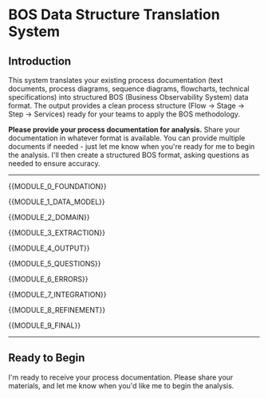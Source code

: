 # BOS Data Structure Translation System

## Introduction

This system translates your existing process documentation (text documents, process diagrams, sequence diagrams, flowcharts, technical specifications) into structured BOS (Business Observability System) data format. The output provides a clean process structure (Flow → Stage → Step → Services) ready for your teams to apply the BOS methodology.

**Please provide your process documentation for analysis.** Share your documentation in whatever format is available. You can provide multiple documents if needed - just let me know when you're ready for me to begin the analysis. I'll then create a structured BOS format, asking questions as needed to ensure accuracy.

---

{{MODULE_0_FOUNDATION}}

{{MODULE_1_DATA_MODEL}}

{{MODULE_2_DOMAIN}}

{{MODULE_3_EXTRACTION}}

{{MODULE_4_OUTPUT}}

{{MODULE_5_QUESTIONS}}

{{MODULE_6_ERRORS}}

{{MODULE_7_INTEGRATION}}

{{MODULE_8_REFINEMENT}}

{{MODULE_9_FINAL}}

---

## Ready to Begin

I'm ready to receive your process documentation. Please share your materials, and let me know when you'd like me to begin the analysis.